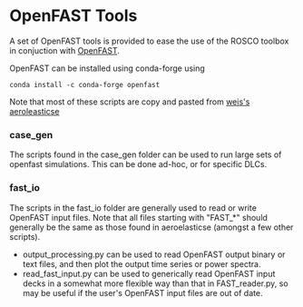 # OpenFAST Tools
A set of OpenFAST tools is provided to ease the use of the ROSCO toolbox in conjuction with [OpenFAST](https://github.com/openfast/openfast).

OpenFAST can be installed using conda-forge using
```
conda install -c conda-forge openfast
```

Note that most of these scripts are copy and pasted from [weis's aeroleasticse](https://github.com/WISDEM/WEIS/tree/master/weis/aeroelasticse)

### case_gen
The scripts found in the case_gen folder can be used to run large sets of openfast simulations. This can be done ad-hoc, or for specific DLCs. 

### fast_io
The scripts in the fast_io folder are generally used to read or write OpenFAST input files. Note that all files starting with "FAST_*" should generally be the same as those found in aeroelasticse (amongst a few other scripts). 
- output_processing.py can be used to read OpenFAST output binary or text files, and then plot the output time series or power spectra.
- read_fast_input.py can be used to generically read OpenFAST input decks in a somewhat more flexible way than that in FAST_reader.py, so may be useful if the user's OpenFAST input files are out of date. 